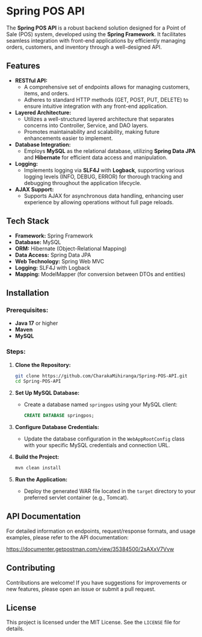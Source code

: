 # Spring POS API

The **Spring POS API** is a robust backend solution designed for a Point of Sale (POS) system, developed using the **Spring Framework**. It facilitates seamless integration with front-end applications by efficiently managing orders, customers, and inventory through a well-designed API.

## Features

* **RESTful API:**
   * A comprehensive set of endpoints allows for managing customers, items, and orders.
   * Adheres to standard HTTP methods (GET, POST, PUT, DELETE) to ensure intuitive integration with any front-end application.
* **Layered Architecture:**
   * Utilizes a well-structured layered architecture that separates concerns into Controller, Service, and DAO layers.
   * Promotes maintainability and scalability, making future enhancements easier to implement.
* **Database Integration:**
   * Employs **MySQL** as the relational database, utilizing **Spring Data JPA** and **Hibernate** for efficient data access and manipulation.
* **Logging:**
   * Implements logging via **SLF4J** with **Logback**, supporting various logging levels (INFO, DEBUG, ERROR) for thorough tracking and debugging throughout the application lifecycle.
* **AJAX Support:**
   * Supports AJAX for asynchronous data handling, enhancing user experience by allowing operations without full page reloads.

## Tech Stack

* **Framework:** Spring Framework
* **Database:** MySQL
* **ORM:** Hibernate (Object-Relational Mapping)
* **Data Access:** Spring Data JPA
* **Web Technology:** Spring Web MVC
* **Logging:** SLF4J with Logback
* **Mapping:** ModelMapper (for conversion between DTOs and entities)

## Installation

### Prerequisites:
* **Java 17** or higher
* **Maven**
* **MySQL**

### Steps:

1. **Clone the Repository:**
   ```bash
   git clone https://github.com/CharakaMihiranga/Spring-POS-API.git
   cd Spring-POS-API
   ```

2. **Set Up MySQL Database:**
   * Create a database named `springpos` using your MySQL client:
     ```sql
     CREATE DATABASE springpos;
     ```

3. **Configure Database Credentials:**
   * Update the database configuration in the `WebAppRootConfig` class with your specific MySQL credentials and connection URL.

4. **Build the Project:**
   ```bash
   mvn clean install
   ```

5. **Run the Application:**
   * Deploy the generated WAR file located in the `target` directory to your preferred servlet container (e.g., Tomcat).

## API Documentation

For detailed information on endpoints, request/response formats, and usage examples, please refer to the API documentation:

https://documenter.getpostman.com/view/35384500/2sAXxV7Vvw

## Contributing

Contributions are welcome! If you have suggestions for improvements or new features, please open an issue or submit a pull request.

## License

This project is licensed under the MIT License. See the `LICENSE` file for details.
